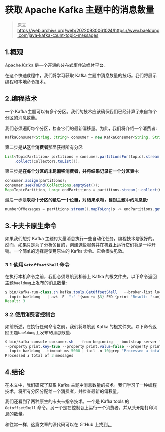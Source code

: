 # 获取 Apache Kafka 主题中的消息数量

> 原文：<https://web.archive.org/web/20220930061024/https://www.baeldung.com/java-kafka-count-topic-messages>

## 1.概观

[Apache Kafka](https://web.archive.org/web/20220927105427/https://kafka.apache.org/) 是一个开源的分布式事件流媒体平台。

在这个快速教程中，我们将学习获取 Kafka 主题中消息数量的技巧。我们将展示编程和本地命令技术。

## 2.编程技术

一个 Kafka 主题可以有多个分区。我们的技术应该确保我们已经计算了来自每个分区的消息数量。

我们必须遍历每个分区，检查它们的最新偏移量。为此，我们将介绍一个消费者:

```java
KafkaConsumer<String, String> consumer = new KafkaConsumer<String, String>(props);
```

第二步是**从这个消费者**那里获得所有分区:

```java
List<TopicPartition> partitions = consumer.partitionsFor(topic).stream().map(p -> new TopicPartition(topic, p.partition()))
    .collect(Collectors.toList());
```

第三步是**在每个分区的末尾偏移消费者，并将结果记录在一个分区表**中:

```java
consumer.assign(partitions);
consumer.seekToEnd(Collections.emptySet());
Map<TopicPartition, Long> endPartitions = partitions.stream().collect(Collectors.toMap(Function.identity(), consumer::position));
```

最后一步是**取每个分区的最后一个位置，对结果求和，得到主题中的消息数:**

```java
numberOfMessages = partitions.stream().mapToLong(p -> endPartitions.get(p)).sum();
```

## 3.卡夫卡原生命令

如果我们想对 Kafka 主题的大量消息执行一些自动化任务，编程技术是很好的。然而，如果只是为了分析的目的，创建这些服务并在机器上运行它们将是一种开销。一个简单的选择是使用原生的 Kafka 命令。它会很快见效。

### 3.1.使用`GetoffsetShell`命令

在执行本机命令之前，我们必须导航到机器上 Kafka 的根文件夹。以下命令返回主题`baeldung`上发布的消息数量:

```java
$ bin/kafka-run-class.sh kafka.tools.GetOffsetShell   --broker-list localhost:9092   
--topic baeldung   | awk -F  ":" '{sum += $3} END {print "Result: "sum}'
Result: 3
```

### 3.2.使用消费者控制台

如前所述，在执行任何命令之前，我们将导航到 Kafka 的根文件夹。以下命令返回主题`baeldung`上发布的消息数量:

```java
$ bin/kafka-console-consumer.sh  --from-beginning  --bootstrap-server localhost:9092 
--property print.key=true --property print.value=false --property print.partition 
--topic baeldung --timeout-ms 5000 | tail -n 10|grep "Processed a total of"
Processed a total of 3 messages
```

## 4.结论

在本文中，我们研究了获取 Kafka 主题中消息数量的技术。我们学习了一种编程技术，将所有分区分配给一个消费者，并检查最新的偏移量。

我们还看到了两种原生的卡夫卡指令技术。一个是 Kafka tools 的`GetoffsetShell` 命令。另一个是在控制台上运行一个消费者，并从头开始打印消息的数量。

和往常一样，这篇文章的源代码可以在 GitHub 上找到[。](https://web.archive.org/web/20220927105427/https://github.com/eugenp/tutorials/tree/master/spring-kafka)